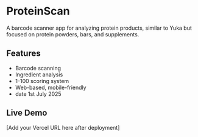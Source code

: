 # ProteinScan

A barcode scanner app for analyzing protein products, similar to Yuka but focused on protein powders, bars, and supplements.

## Features
- Barcode scanning
- Ingredient analysis
- 1-100 scoring system
- Web-based, mobile-friendly
- date 1st July 2025

## Live Demo
[Add your Vercel URL here after deployment]
